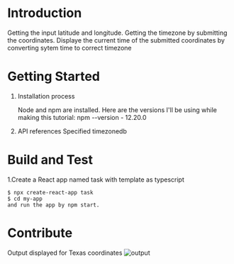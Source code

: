 # Introduction 
Getting the input latitude and longitude. Getting the timezone by submitting the coordinates. Displaye the current time of the submitted coordinates by converting sytem time to correct timezone

# Getting Started
1.	Installation process

    Node and npm are installed. Here are the versions I'll be using while making this tutorial:
    npm --version - 12.20.0

2.	API references
    Specified timezonedb

# Build and Test
 1.Create a React app named task  with template as typescript
 
    $ npx create-react-app task 
    $ cd my-app
    and run the app by npm start. 

# Contribute
  Output displayed for Texas coordinates
  ![output](https://user-images.githubusercontent.com/107381233/173380014-c862156d-2ab0-40e7-94af-3c2ae48dd081.JPG)
